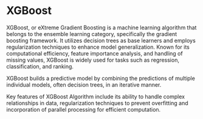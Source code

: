 # XGBoost
XGBoost, or eXtreme Gradient Boosting is a machine learning algorithm that belongs to the ensemble learning category, specifically the gradient boosting framework. It utilizes decision trees as base learners and employs regularization techniques to enhance model generalization. Known for its computational efficiency, feature importance analysis, and handling of missing values, XGBoost is widely used for tasks such as regression, classification, and ranking.  

XGBoost builds a predictive model by combining the predictions of multiple individual models, often decision trees, in an iterative manner.

Key features of XGBoost Algorithm include its ability to handle complex relationships in data, regularization techniques to prevent overfitting and incorporation of parallel processing for efficient computation. 






